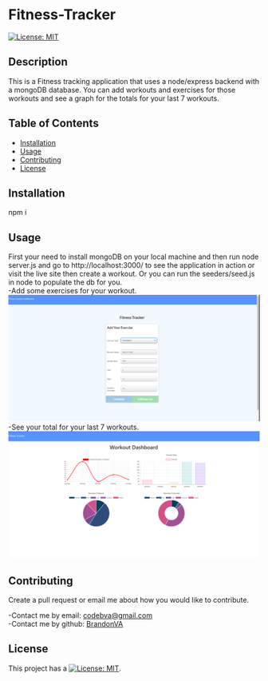 # Fitness-Tracker
[![License: MIT](https://img.shields.io/badge/License-MIT-yellow.svg)](https://opensource.org/licenses/MIT)

## Description 

This is a Fitness tracking application that uses a node/express backend with a mongoDB database. You can add workouts and exercises for those workouts and see a graph for the totals for your last 7 workouts.


## Table of Contents

* [Installation](#installation)
* [Usage](#usage)
* [Contributing](#Contributing)
* [License](#license)


## Installation 
npm i


## Usage 

First your need to install mongoDB on your local machine and then run node server.js and go to http://localhost:3000/ to see the application in action or visit the live site then create a workout. Or you can run the seeders/seed.js in node to populate the db for you.
<br>
-Add some exercises for your workout.
<br>
<img src="readmeImages\add-workout.png">
<br>
-See your total for your last 7 workouts.
<img src="readmeImages\dashboard.png">
<br>



## Contributing 

Create a pull request or email me about how you would like to contribute.

-Contact me by email: codebva@gmail.com <br>
-Contact me by github: [BrandonVA](https://github.com/BrandonVA)


## License 
This project has a [![License: MIT](https://img.shields.io/badge/License-MIT-yellow.svg)](https://opensource.org/licenses/MIT).
